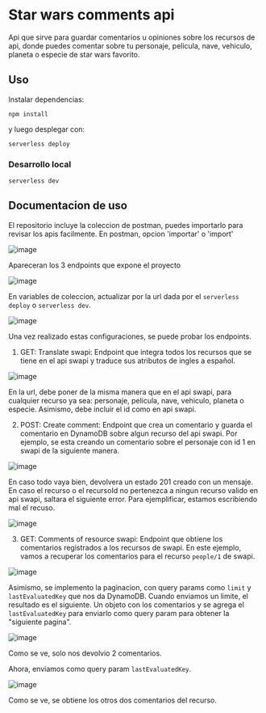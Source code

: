 # Star wars comments api
Api que sirve para guardar comentarios u opiniones sobre los recursos de api, donde puedes comentar sobre tu personaje, pelicula, nave, vehiculo, planeta o especie de star wars favorito.

## Uso

Instalar dependencias:

```
npm install
```

y luego desplegar con:

```
serverless deploy
```

### Desarrollo local

```
serverless dev
```

## Documentacion de uso
El repositorio incluye la coleccion de postman, puedes importarlo para revisar los apis facilmente.
En postman, opcion 'importar' o 'import'

![image](https://github.com/user-attachments/assets/296aaa34-f875-45a5-bf77-6e01f2df6fcf)

Apareceran los 3 endpoints que expone el proyecto

![image](https://github.com/user-attachments/assets/b84dd328-0691-484c-90ae-5f31f161763e)

En variables de coleccion, actualizar por la url dada por el `serverless deploy` o `serverless dev`.

![image](https://github.com/user-attachments/assets/11f5c50a-5498-46ff-954d-48c96cfaffc9)

Una vez realizado estas configuraciones, se puede probar los endpoints.
1. GET: Translate swapi: Endpoint que integra todos los recursos que se tiene en el api swapi y traduce sus atributos de ingles a español.

![image](https://github.com/user-attachments/assets/8e28381d-0df9-4d7d-b3ae-f61def201601)

En la url, debe poner de la misma manera que en el api swapi, para cualquier recurso ya sea: personaje, pelicula, nave, vehiculo, planeta o especie. Asimismo, debe incluir el id como en api swapi.

2. POST: Create comment: Endpoint que crea un comentario y guarda el comentario en DynamoDB sobre algun recurso del api swapi. Por ejemplo, se esta creando un comentario sobre el personaje con id 1 en swapi de la siguiente manera.
   
![image](https://github.com/user-attachments/assets/3cad07a2-1f89-4131-a0eb-f0e932fa1612)

En caso todo vaya bien, devolvera un estado 201 creado con un mensaje.
En caso el recurso o el recursoId no pertenezca a ningun recurso valido en api swapi, saltara el siguiente error. Para ejemplificar, estamos escribiendo mal el recuso.

![image](https://github.com/user-attachments/assets/bc0caa8f-30b1-49ac-9547-87a859c221d2)

3. GET: Comments of resource swapi: Endpoint que obtiene los comentarios registrados a los recursos de swapi. En este ejemplo, vamos a recuperar los comentarios para el recurso `people/1` de swapi.

![image](https://github.com/user-attachments/assets/7658b8d9-b9a2-4cbf-9992-e218bfa0b46e)

Asimismo, se implemento la paginacion, con query params como `limit` y `lastEvaluatedKey` que nos da DynamoDB.
Cuando enviamos un limite, el resultado es el siguiente. Un objeto con los comentarios y se agrega el `lastEvaluatedKey` para enviarlo como query param para obtener la "siguiente pagina".

![image](https://github.com/user-attachments/assets/cae2ee08-46a8-4630-bb07-75343258fc12)

Como se ve, solo nos devolvio 2 comentarios.

Ahora, enviamos como query param `lastEvaluatedKey`.

 ![image](https://github.com/user-attachments/assets/7b588c21-1dce-40a7-9487-1126b2060adc)
 
Como se ve, se obtiene los otros dos comentarios del recurso.

